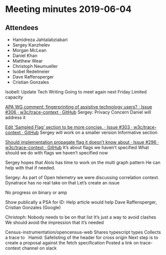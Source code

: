 # Meeting minutes 2019-06-04

## Attendees

- Hamidreza Jahtalabziabari
- Sergey Kanzhelev
- Morgan McLean
- Daniel Khan
- Matthew Wear
- Christoph Neumueller
- Isobel Redelmeier
- Dave Raffensperger
- Cristian Gonzales

Isobell: Update Tech Writing
Going to meet again next Friday
Limited capacity

[APA WG comment: fingerprinting of assistive technology users? · Issue #306 · w3c/trace-context · GitHub](https://github.com/w3c/trace-context/issues/306)
Sergey: Privacy Concern
Daniel will address it

[Edit ‘Sampled Flag’ section to be more concise. · Issue #303 · w3c/trace-context · GitHub](https://github.com/w3c/trace-context/issues/303)
Sergey will work on a smaller version
Informative section

[Should implementation propagate flag it doesn’t know about · Issue #296 · w3c/trace-context · GitHub](https://github.com/w3c/trace-context/issues/296)
It’s about flags we haven’t specified
What should we do with flags we haven’t specified now

Sergey hopes that Alois has time to work on the multi graph pattern
He can help with that if needed.

Sergey:
As part of Open telemetry we were discussing correlation context.
Dynatrace has no real take on that
Let’s create an issue

No progress on binary or amp

Show publically a PSA for ID: Help article would help
Dave Raffensperger, Cristian Gonzales (Google)

Christoph: Nobody needs to be on that list
It’s just a way to avoid clashes
We should avoid the impression that it’s needed

Census-instrumentation/opencensus-web
Shares typescript types
Collects a trace to  
Hamid:
Safelisting of the header for cross origin
Next step is to create a proposal against the fetch specification
Posted a link on trace-context channel on slack

